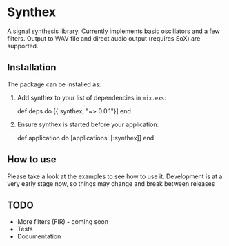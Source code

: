 # Synthex

A signal synthesis library. Currently implements basic oscillators and a few filters. Output to WAV file and direct audio output (requires SoX) are supported.

## Installation

The package can be installed as:

  1. Add synthex to your list of dependencies in `mix.exs`:

        def deps do
          [{:synthex, "~> 0.0.1"}]
        end

  2. Ensure synthex is started before your application:

        def application do
          [applications: [:synthex]]
        end

## How to use

Please take a look at the examples to see how to use it. Development is at a very early stage now, so things may change and break between releases

## TODO
* More filters (FIR) - coming soon
* Tests
* Documentation
